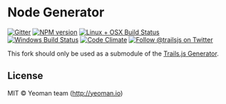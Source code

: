 # Node Generator

[![Gitter][gitter-image]][gitter-url]
[![NPM version][npm-image]][npm-url]
[![Linux + OSX Build Status][ci-image]][ci-url]
[![Windows Build Status][appveyor-image]][appveyor-url]
[![Code Climate][codeclimate-image]][codeclimate-url]
[![Follow @trailsjs on Twitter][twitter-image]][twitter-url]

This fork should only be used as a submodule of the [Trails.js Generator](https://github.com/trailsjs/generator-trails).

## License

MIT © Yeoman team (http://yeoman.io)

[trails-image]: http://i.imgur.com/zfT2NEv.png
[trails-url]: http://trailsjs.io
[npm-image]: https://img.shields.io/npm/v/@trails/generator-node.svg?style=flat-square
[npm-url]: https://npmjs.org/package/@trails/generator-node
[ci-image]: https://img.shields.io/travis/trailsjs/generator-node.svg?style=flat-square&label=Linux%20/%20OSX
[ci-url]: https://travis-ci.org/trailsjs/generator-node
[appveyor-image]: https://img.shields.io/appveyor/ci/trailsjs/generator-node/master.svg?style=flat-square&label=Windows
[appveyor-url]: https://ci.appveyor.com/project/trailsjs/generator-node
[codeclimate-image]: https://img.shields.io/codeclimate/github/trailsjs/generator-node.svg?style=flat-square
[codeclimate-url]: https://codeclimate.com/github/trailsjs/generator-node
[gitter-image]: http://img.shields.io/badge/+%20GITTER-JOIN%20CHAT%20%E2%86%92-1DCE73.svg?style=flat-square
[gitter-url]: https://gitter.im/trailsjs/trails
[twitter-image]: https://img.shields.io/twitter/follow/trailsjs.svg?style=social
[twitter-url]: https://twitter.com/trailsjs
